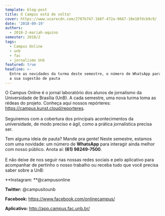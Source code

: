 ```yaml
---
template: blog-post
title: O Campus está de volta!
cover: https://www.ucarecdn.com/2707b747-168f-472a-9667-10e18fdcb9c9/
date: '2018-09-19'
authors:
  - 2018-2-mariah-aquino
semester: 2018/2
tags:
  - Campus Online
  - unb
  - fac
  - jornalismo Unb
featured: true
headline: >-
  Entre as novidades da turma deste semestre, o número de WhatsApp para receber
  a sua sugestão de pauta
---
```

O Campus Online é o jornal laboratório dos alunos de jornalismo da Universidade de Brasília (UnB). A cada semestre, uma nova turma toma as rédeas do projeto. Conheça aqui nossos repórteres: https://campus.kunst.cloud/reporteres. \
\
Seguiremos com a cobertura dos principais acontecimentos da universidade, de modo preciso e ágil, como a prática jornalística precisa ser.

Tem alguma ideia de pauta? Mande pra gente! Neste semestre, estamos com uma novidade: um número de **WhatsApp** para interagir ainda melhor com nosso público. Anota aí: **(61) 98249-7500**.\
\
E não deixe de nos seguir nas nossas redes sociais e pelo aplicativo para acompanhar de pertinho o nosso trabalho ou receba tudo que você precisa saber sobre a UnB:

**Instagram: **@campusonline

**Twitter:** @campusitounb

**Facebook:** https://www.facebook.com/onlinecampus/

**Aplicativo:** http://app.campus.fac.unb.br/

